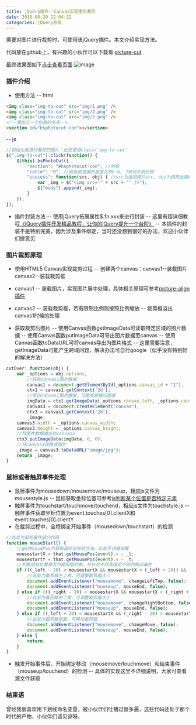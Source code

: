```yaml
---
title: jQuery插件--Canvas实现图片裁剪
date: 2016-06-20 22:04:12
categories: jQuery杂烩
---
```

需要对图片进行裁剪时，可使用该jQuery插件。本文介绍实现方法。
<!--more-->

代码放在github上，有兴趣的小伙伴可以下载看
[picture-cut](https://github.com/godbasin/godbasin.github.io/tree/blog-codes/picture-cut)

最终效果图如下[点击查看页面](http://o92md66rk.bkt.clouddn.com/index.html)
![image](http://o905ne85q.bkt.clouddn.com/picture-cut.png)

### 插件介绍

- 使用方法
-- html
``` html
<img class="img-to-cut" src="img/1.png" />
<img class="img-to-cut" src="img/2.png" />
<img class="img-to-cut" src="img/3.png" />
<!--需加上一个包裹的外壳-->
<section id="bsphotocut-con"></section>
```
-- js
``` javascript
//初始化能进行裁剪的图片：此处使用class='img-to-cut'
$(".img-to-cut").click(function() {
	$(this).bsPhotoCut({
		"section": "#bsphotocut-con", //外框
		"ratio": "0", //裁剪框宽度和高度比例n:m, 为0则不限比例
		"success": function(src, obj) { //src为返回图片src, obj为调用此插件的DOM对象this
			var _img = $("<img src='" + src + "' />");
			$("body").append(_img);
		}
	});
});
```
- 插件封装方法
-- 使用jQuery拓展属性$.fn.xxx来进行封装
-- 这里有超详细教程[《jQuery插件开发精品教程，让你的jQuery提升一个台阶》](http://www.cnblogs.com/Wayou/p/jquery_plugin_tutorial.html)
-- 本插件的封装不是特别完美，因为涉及事件绑定，当时还没想到很好的办法，欢迎小伙伴们提意见

### 图片裁剪原理

- 使用HTML5 Canvas实现裁剪过程
-- 创建两个canvas：canvas1--装载图片 canvas2--装载裁剪框
- canvas1
-- 装载图片，实现图片居中处理，具体相关原理可参考[picture-align插件](https://github.com/godbasin/godbasin.github.io/blob/blog-codes/picture-align/js/style.js)

- canvas2
-- 装载裁剪框，若有限制比例则按照比例缩放
-- 裁剪框溢出canvas1时候的处理

- 获取裁剪后图片
-- 使用Canvas函数getImageData可读取特定区域的图片数据
-- 使用Canvas函数putImageData可导出图片数据至canvas
-- 使用Canvas函数toDataURL可将canvas导出为图片格式
-- 这里需要注意，getImageData可能产生跨域问题，解决办法可自行google（似乎没有特别好的解决方法）
``` javascript
cutOver: function(obj) {
	var _options = obj.options,
		//获取canvas1图片数据
		canvas1 = document.getElementById(_options.canvas_id + "1"),
		ctx1 = canvas1.getContext('2d'),
		//导出canvas1图片数据，可能有跨域问题哦
		imgData = ctx1.getImageData(_options.canvas_left, _options.canvas_top, _options.canvas_width, _options.canvas_height),
		canvas3 = document.createElement("canvas"),
		ctx3 = canvas3.getContext('2d'),
		_image;
	canvas3.width = _options.canvas_width;
	canvas3.height = _options.canvas_height;
	//将图片数据输出到canvas3
	ctx3.putImageData(imgData, 0, 0);
	//将canvas3转换成图片
	_image = canvas3.toDataURL("image/jpg");
	return _image;
}
```


### 鼠标或者触屏事件处理
- 鼠标事件为mousedown/mousemove/mouseup，相应js文件为mousestyle.js
-- 鼠标获取坐标位置可参考[js判断某个位置是否特定元素]()
- 触屏事件为touchstart/touchmove/touchend，相应js文件为touchstyle.js
-- 触屏事件获取坐标位置为event.touches[0].clientX和event.touches[0].clientY
- 在裁剪过程中，全程绑定开始事件（mousedown/touchstart）的检测
``` javascript
//此处为鼠标事件部分代码
function mouseStart() {
	//getMousePos为获取鼠标坐标的方法，此处不详细讲解
	mousestartX = that.getMousePos(event).x - _l;
	mousestartY = that.getMousePos(event).y - _t;
	//判断鼠标位置是否为裁剪框的角，并针对不同角绑定不同的移动事件
	if (((_left - 20) < mousestartX && mousestartX < (_left + 20)) && ((_top - 20) < mousestartY && mousestartY < (_top + 20))) {
		//此处为裁剪框左上角，可调整裁剪框大小
		document.addEventListener("mousemove", changeLeftTop, false);
		document.addEventListener("mouseup", mouseEnd, false);
	} else if (((_right - 20) < mousestartX && mousestartX < (_right + 20)) && ((_bottom - 20) < mousestartY && mousestartY < (_bottom + 20))) {
		//此处为裁剪框右下角，可调整裁剪框大小
		document.addEventListener("mousemove", changeRightBottom, false);
		document.addEventListener("mouseup", mouseEnd, false);
	} else if ((_left + 20) < mousestartX && (_right - 20) > mousestartX && (_top + 20) < mousestartY && (_bottom - 20) > mousestartY) {
		//此处为裁剪框里面，可移动裁剪框
		document.addEventListener("mousemove", changeMove, false);
		document.addEventListener("mouseup", mouseEnd, false);
	} else {
		return;
	}
}
```
- 触发开始事件后，开始绑定移动（mousemove/touchmove）和结束事件（mouseup/touchend）的检测
-- 具体的实现这里不详细说明，大家可查看源文件获取

### 结束语
曾经我很喜欢用下划线命名变量，被小伙伴们吐槽过很多遍，这些代码还处于那个时代的产物，小伙伴们请见谅呀。